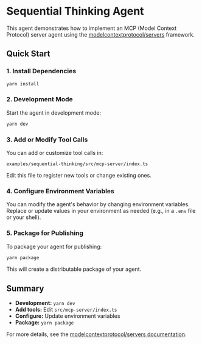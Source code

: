# Sequential Thinking Agent

This agent demonstrates how to implement an MCP (Model Context Protocol) server agent using the [modelcontextprotocol/servers](https://github.com/modelcontextprotocol/servers) framework.

## Quick Start

### 1. Install Dependencies

```bash
yarn install
```

### 2. Development Mode

Start the agent in development mode:

```bash
yarn dev
```

### 3. Add or Modify Tool Calls

You can add or customize tool calls in:

```
examples/sequential-thinking/src/mcp-server/index.ts
```

Edit this file to register new tools or change existing ones.

### 4. Configure Environment Variables

You can modify the agent's behavior by changing environment variables. Replace or update values in your environment as needed (e.g., in a `.env` file or your shell).

### 5. Package for Publishing

To package your agent for publishing:

```bash
yarn package
```

This will create a distributable package of your agent.

## Summary

- **Development:** `yarn dev`
- **Add tools:** Edit `src/mcp-server/index.ts`
- **Configure:** Update environment variables
- **Package:** `yarn package`

For more details, see the [modelcontextprotocol/servers documentation](https://github.com/modelcontextprotocol/servers/blob/main/src/sequentialthinking/README.md).
